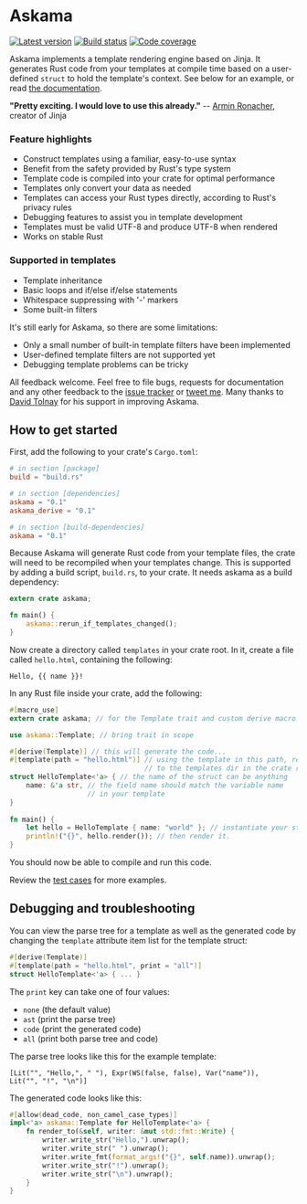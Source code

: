 # Askama

[![Latest version](https://img.shields.io/crates/v/askama.svg)](https://crates.io/crates/askama)
[![Build status](https://api.travis-ci.org/djc/askama.svg?branch=master)](https://travis-ci.org/djc/askama)
[![Code coverage](https://codecov.io/gh/djc/askama/branch/master/graph/badge.svg)](https://codecov.io/gh/djc/askama)

Askama implements a template rendering engine based on Jinja.
It generates Rust code from your templates at compile time
based on a user-defined `struct` to hold the template's context.
See below for an example, or read [the documentation][docs].

**"Pretty exciting. I would love to use this already."** --
[Armin Ronacher][mitsuhiko], creator of Jinja

### Feature highlights

* Construct templates using a familiar, easy-to-use syntax
* Benefit from the safety provided by Rust's type system
* Template code is compiled into your crate for optimal performance
* Templates only convert your data as needed
* Templates can access your Rust types directly, according to Rust's
  privacy rules
* Debugging features to assist you in template development
* Templates must be valid UTF-8 and produce UTF-8 when rendered
* Works on stable Rust

### Supported in templates

* Template inheritance
* Basic loops and if/else if/else statements
* Whitespace suppressing with '-' markers
* Some built-in filters

It's still early for Askama, so there are some limitations:

* Only a small number of built-in template filters have been implemented
* User-defined template filters are not supported yet
* Debugging template problems can be tricky

All feedback welcome. Feel free to file bugs, requests for documentation and
any other feedback to the [issue tracker][issues] or [tweet me][twitter].
Many thanks to [David Tolnay][dtolnay] for his support in improving Askama.

[docs]: https://docs.rs/askama
[mitsuhiko]: http://lucumr.pocoo.org/
[issues]: https://github.com/djc/askama/issues
[twitter]: https://twitter.com/djco/
[dtolnay]: https://github.com/dtolnay


How to get started
------------------

First, add the following to your crate's `Cargo.toml`:

```toml
# in section [package]
build = "build.rs"

# in section [dependencies]
askama = "0.1"
askama_derive = "0.1"

# in section [build-dependencies]
askama = "0.1"
```

Because Askama will generate Rust code from your template files,
the crate will need to be recompiled when your templates change.
This is supported by adding a build script, `build.rs`, to your crate.
It needs askama as a build dependency:

```rust
extern crate askama;

fn main() {
    askama::rerun_if_templates_changed();
}
```

Now create a directory called `templates` in your crate root.
In it, create a file called `hello.html`, containing the following:

```
Hello, {{ name }}!
```

In any Rust file inside your crate, add the following:

```rust
#[macro_use]
extern crate askama; // for the Template trait and custom derive macro

use askama::Template; // bring trait in scope

#[derive(Template)] // this will generate the code...
#[template(path = "hello.html")] // using the template in this path, relative
                                 // to the templates dir in the crate root
struct HelloTemplate<'a> { // the name of the struct can be anything
    name: &'a str, // the field name should match the variable name
                   // in your template
}
   
fn main() {
    let hello = HelloTemplate { name: "world" }; // instantiate your struct
    println!("{}", hello.render()); // then render it.
}
```

You should now be able to compile and run this code.

Review the [test cases] for more examples.

[test cases]: https://github.com/djc/askama/tree/master/testing


Debugging and troubleshooting
-----------------------------

You can view the parse tree for a template as well as the generated code by
changing the `template` attribute item list for the template struct:

```rust
#[derive(Template)]
#[template(path = "hello.html", print = "all")]
struct HelloTemplate<'a> { ... }
```

The `print` key can take one of four values:

* `none` (the default value)
* `ast` (print the parse tree)
* `code` (print the generated code)
* `all` (print both parse tree and code)

The parse tree looks like this for the example template:

```
[Lit("", "Hello,", " "), Expr(WS(false, false), Var("name")),
Lit("", "!", "\n")]
```

The generated code looks like this:

```rust
#[allow(dead_code, non_camel_case_types)]
impl<'a> askama::Template for HelloTemplate<'a> {
    fn render_to(&self, writer: &mut std::fmt::Write) {
        writer.write_str("Hello,").unwrap();
        writer.write_str(" ").unwrap();
        writer.write_fmt(format_args!("{}", self.name)).unwrap();
        writer.write_str("!").unwrap();
        writer.write_str("\n").unwrap();
    }
}
```
